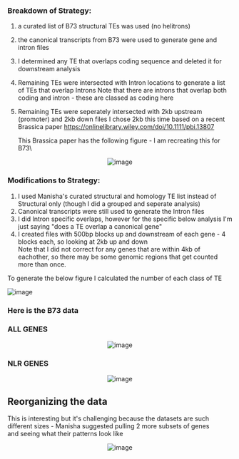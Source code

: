 
### Breakdown of Strategy: 
1. a curated list of B73 structural TEs was used (no helitrons) 
2. the canonical transcripts from B73 were used to generate gene and intron files 
3. I determined any TE that overlaps coding sequence and deleted it for downstream analysis 
4. Remaining TEs were intersected with Intron locations to generate a list of TEs that overlap Introns 
    Note that there are introns that overlap both coding and intron - these are classed as coding here 
5. Remaining TEs were seperately intersected with 2kb upstream (promoter) and 2kb down files 
    I chose 2kb this time based on a recent Brassica paper https://onlinelibrary.wiley.com/doi/10.1111/pbi.13807
    
    This Brassica paper has the following figure - I am recreating this for B73\

<p align="center">
  <img src="https://user-images.githubusercontent.com/43852873/184729988-cfd0d635-2884-4654-b404-335fb267a11d.png?raw=true" alt="image"/>
</p>

### Modifications to Strategy:
1. I used Manisha's curated structural and homology TE list instead of Structural only (though I did a grouped and seperate analysis)
2. Canonical transcripts were still used to generate the Intron files
3. I did Intron specific overlaps, however for the specific below analysis I'm just saying "does a TE overlap a canonical gene"
4. I created files with 500bp blocks up and downstream of each gene - 4 blocks each, so looking at 2kb up and down \
Note that I did not correct for any genes that are within 4kb of eachother, so there may be some genomic regions that get counted more than once.

To generate the below figure I calculated the number of each class of TE 

![image](https://user-images.githubusercontent.com/43852873/194428494-63168df5-4f10-4b75-9ffb-f08bdf72cde3.png)


### Here is the B73 data

### ALL GENES
<p align="center">
  <img src="https://user-images.githubusercontent.com/43852873/184731583-ab2c567e-7b18-4ba6-a4eb-60b6953b7f9b.png?raw=true" alt="image"/>
</p>

### NLR GENES
<p align="center">
  <img src="https://user-images.githubusercontent.com/43852873/184731759-578c3e9c-f3d4-448f-a730-2b7cb427bfcd.png?raw=true" alt="image"/>
</p>


## Reorganizing the data
This is interesting but it's challenging because the datasets are such different sizes - Manisha suggested pulling 2 more subsets of genes \
and seeing what their patterns look like

<p align="center">
  <img src="https://user-images.githubusercontent.com/43852873/185230446-e4eaadb2-e142-4369-9f0a-9cd997697f2c.png?raw=true" alt="image"/>
</p>


